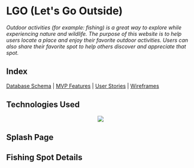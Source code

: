 # LGO (Let's Go Outside)

_Outdoor activities (for example: fishing) is a great way to explore while experiencing
nature and wildlife. The purpose of this website is to help users locate a place and
enjoy their favorite outdoor activities. Users can also share their
favorite spot to help others discover and appreciate that spot._

## Index
[Database Schema](https://github.com/khaib22127/LGO/wiki/Database-Schema) |
[MVP Features](https://github.com/khaib22127/LGO/wiki/MVP-Features) |
[User Stories](https://github.com/khaib22127/LGO/wiki/User-Stories) |
[Wireframes](https://github.com/khaib22127/LGO/wiki/Wireframes)


## Technologies Used
<p align="center">
  <a href="https://skillicons.dev">
    <img src="https://skillicons.dev/icons?i=git,kubernetes,docker,c,vim" />
  </a>
</p>

## Splash Page



## Fishing Spot Details

